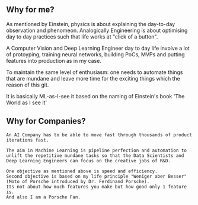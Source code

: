 ## Why for me?
  As mentioned by Einstein, physics is about explaining the day-to-day observation and phenomeon.
  Analogically Engineering is about optimising day to day practices such that life works at "click of a button".

  A Computer Vision and Deep Learning Engineer day to day life involve a lot of protoyping, training
  neural networks, building PoCs, MVPs and putting features into production as in my case.


  To maintain the same level of enthusiasm: one needs to automate things that are mundane and leave more
  time for the exciting things which the reason of this git.

  It is basically ML-as-I-see it based on the naming of Einstein's book 'The World as I see it'

## Why for Companies?
    An AI Company has to be able to move fast through thousands of product iterations fast.

    The aim in Machine Learning is pipeline perfection and automation to unlift the repetitive mundane tasks so that the Data Scientists and Deep Learning Engineers can focus on the creative jobs of R&D.

    One objective as mentioned above is speed and efficiency.
    Second objective is based on my life principle "Weniger aber Besser"
    (Moto of Porsche introduced by Dr. Ferdinand Porsche).
    Its not about how much features you make but how good only 1 feature is.
    And also I am a Porsche Fan.
